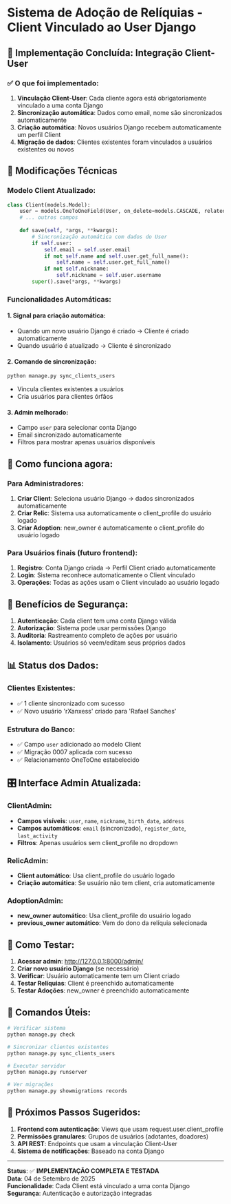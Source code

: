 # Sistema de Adoção de Relíquias - Client Vinculado ao User Django

## 🎯 Implementação Concluída: Integração Client-User

### ✅ O que foi implementado:

1. **Vinculação Client-User**: Cada cliente agora está obrigatoriamente vinculado a uma conta Django
2. **Sincronização automática**: Dados como email, nome são sincronizados automaticamente
3. **Criação automática**: Novos usuários Django recebem automaticamente um perfil Client
4. **Migração de dados**: Clientes existentes foram vinculados a usuários existentes ou novos

## 🔧 Modificações Técnicas

### Modelo Client Atualizado:
```python
class Client(models.Model):
    user = models.OneToOneField(User, on_delete=models.CASCADE, related_name='client_profile', null=True, blank=True)
    # ... outros campos
    
    def save(self, *args, **kwargs):
        # Sincronização automática com dados do User
        if self.user:
            self.email = self.user.email
            if not self.name and self.user.get_full_name():
                self.name = self.user.get_full_name()
            if not self.nickname:
                self.nickname = self.user.username
        super().save(*args, **kwargs)
```

### Funcionalidades Automáticas:

#### 1. **Signal para criação automática**:
- Quando um novo usuário Django é criado → Cliente é criado automaticamente
- Quando usuário é atualizado → Cliente é sincronizado

#### 2. **Comando de sincronização**:
```bash
python manage.py sync_clients_users
```
- Vincula clientes existentes a usuários
- Cria usuários para clientes órfãos

#### 3. **Admin melhorado**:
- Campo `user` para selecionar conta Django
- Email sincronizado automaticamente
- Filtros para mostrar apenas usuários disponíveis

## 🚀 Como funciona agora:

### Para Administradores:
1. **Criar Client**: Seleciona usuário Django → dados sincronizados automaticamente
2. **Criar Relic**: Sistema usa automaticamente o client_profile do usuário logado
3. **Criar Adoption**: new_owner é automaticamente o client_profile do usuário logado

### Para Usuários finais (futuro frontend):
1. **Registro**: Conta Django criada → Perfil Client criado automaticamente
2. **Login**: Sistema reconhece automaticamente o Client vinculado
3. **Operações**: Todas as ações usam o Client vinculado ao usuário logado

## 🔐 Benefícios de Segurança:

1. **Autenticação**: Cada client tem uma conta Django válida
2. **Autorização**: Sistema pode usar permissões Django
3. **Auditoria**: Rastreamento completo de ações por usuário
4. **Isolamento**: Usuários só veem/editam seus próprios dados

## 📊 Status dos Dados:

### Clientes Existentes:
- ✅ 1 cliente sincronizado com sucesso
- ✅ Novo usuário 'rXanxess' criado para 'Rafael Sanches'

### Estrutura do Banco:
- ✅ Campo `user` adicionado ao modelo Client
- ✅ Migração 0007 aplicada com sucesso
- ✅ Relacionamento OneToOne estabelecido

## 🎛️ Interface Admin Atualizada:

### ClientAdmin:
- **Campos visíveis**: `user`, `name`, `nickname`, `birth_date`, `address`
- **Campos automáticos**: `email` (sincronizado), `register_date`, `last_activity`
- **Filtros**: Apenas usuários sem client_profile no dropdown

### RelicAdmin:
- **Client automático**: Usa client_profile do usuário logado
- **Criação automática**: Se usuário não tem client, cria automaticamente

### AdoptionAdmin:
- **new_owner automático**: Usa client_profile do usuário logado
- **previous_owner automático**: Vem do dono da relíquia selecionada

## 🧪 Como Testar:

1. **Acessar admin**: http://127.0.0.1:8000/admin/
2. **Criar novo usuário Django** (se necessário)
3. **Verificar**: Usuário automaticamente tem um Client criado
4. **Testar Relíquias**: Client é preenchido automaticamente
5. **Testar Adoções**: new_owner é preenchido automaticamente

## 📝 Comandos Úteis:

```bash
# Verificar sistema
python manage.py check

# Sincronizar clientes existentes
python manage.py sync_clients_users

# Executar servidor
python manage.py runserver

# Ver migrações
python manage.py showmigrations records
```

## 🚀 Próximos Passos Sugeridos:

1. **Frontend com autenticação**: Views que usam request.user.client_profile
2. **Permissões granulares**: Grupos de usuários (adotantes, doadores)
3. **API REST**: Endpoints que usam a vinculação Client-User
4. **Sistema de notificações**: Baseado na conta Django

---

**Status**: ✅ **IMPLEMENTAÇÃO COMPLETA E TESTADA**  
**Data**: 04 de Setembro de 2025  
**Funcionalidade**: Cada Client está vinculado a uma conta Django  
**Segurança**: Autenticação e autorização integradas
